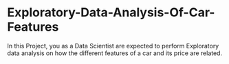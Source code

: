 # Exploratory-Data-Analysis-Of-Car-Features
In this Project, you as a Data Scientist are expected to perform Exploratory data analysis on how the different features of a car and its price are related.
